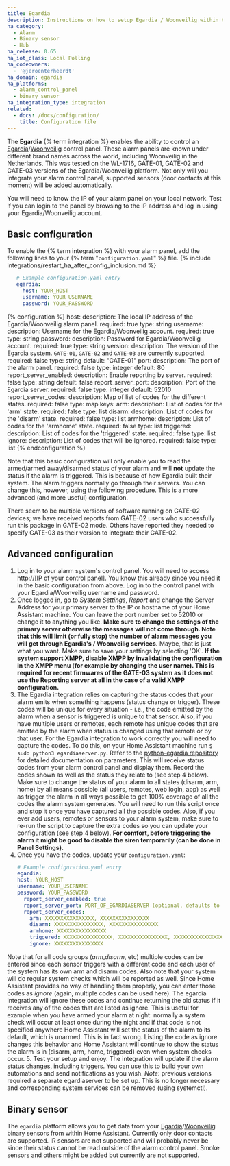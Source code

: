 ```yaml
---
title: Egardia
description: Instructions on how to setup Egardia / Woonveilig within Home Assistant.
ha_category:
  - Alarm
  - Binary sensor
  - Hub
ha_release: 0.65
ha_iot_class: Local Polling
ha_codeowners:
  - '@jeroenterheerdt'
ha_domain: egardia
ha_platforms:
  - alarm_control_panel
  - binary_sensor
ha_integration_type: integration
related:
  - docs: /docs/configuration/
    title: Configuration file
---
```


The **Egardia** {% term integration %} enables the ability to control an [Egardia](https://egardia.com/)/[Woonveilig](https://woonveilig.nl) control panel. These alarm panels are known under different brand names across the world, including Woonveilig in the Netherlands. This was tested on the WL-1716, GATE-01, GATE-02 and GATE-03 versions of the Egardia/Woonveilig platform. Not only will you integrate your alarm control panel, supported sensors (door contacts at this moment) will be added automatically.

You will need to know the IP of your alarm panel on your local network. Test if you can login to the panel by browsing to the IP address and log in using your Egardia/Woonveilig account.

## Basic configuration

To enable the {% term integration %} with your alarm panel, add the following lines to your {% term "`configuration.yaml`" %} file.
{% include integrations/restart_ha_after_config_inclusion.md %}

 ```yaml
    # Example configuration.yaml entry
    egardia:
      host: YOUR_HOST
      username: YOUR_USERNAME
      password: YOUR_PASSWORD
```

{% configuration %}
host:
  description: The local IP address of the Egardia/Woonveilig alarm panel.
  required: true
  type: string
username:
  description: Username for the Egardia/Woonveilig account.
  required: true
  type: string
password:
  description: Password for Egardia/Woonveilig account.
  required: true
  type: string
version:
  description: The version of the Egardia system. `GATE-01`, `GATE-02` and `GATE-03` are currently supported.
  required: false
  type: string
  default: "GATE-01"
port:
  description: The port of the alarm panel.
  required: false
  type: integer
  default: 80
report_server_enabled:
  description: Enable reporting by server.
  required: false
  type: string
  default: false
report_server_port:
  description:  Port of the Egardia server.
  required: false
  type: integer
  default: 52010
report_server_codes:
  description: Map of list of codes for the different states.
  required: false
  type: map
  keys:
    arm:
      description: List of codes for the 'arm' state.
      required: false
      type: list
    disarm:
      description: List of codes for the 'disarm' state.
      required: false
      type: list
    armhome:
      description: List of codes for the 'armhome' state.
      required: false
      type: list
    triggered:
      description: List of codes for the 'triggered' state.
      required: false
      type: list
    ignore:
      description: List of codes that will be ignored.
      required: false
      type: list
{% endconfiguration %}

Note that this basic configuration will only enable you to read the armed/armed away/disarmed status of your alarm and will **not** update the status if the alarm is triggered. This is because of how Egardia built their system. The alarm triggers normally go through their servers.
You can change this, however, using the following procedure. This is a more advanced (and more useful) configuration.

<div class='note'>
There seem to be multiple versions of software running on GATE-02 devices; we have received reports from GATE-02 users who successfully run this package in GATE-02 mode. Others have reported they needed to specify GATE-03 as their version to integrate their GATE-02.
</div>

## Advanced configuration

1. Log in to your alarm system's control panel. You will need to access http://[IP of your control panel]. You know this already since you need it in the basic configuration from above. Log in to the control panel with your Egardia/Woonveilig username and password.
2. Once logged in, go to *System Settings*, *Report* and change the Server Address for your primary server to the IP or hostname of your Home Assistant machine. You can leave the port number set to 52010 or change it to anything you like. **Make sure to change the settings of the primary server otherwise the messages will not come through. Note that this will limit (or fully stop) the number of alarm messages you will get through Egardia's / Woonveilig services.** Maybe, that is just what you want. Make sure to save your settings by selecting 'OK'. **If the system support XMPP, disable XMPP by invalidating the configuration in the XMPP menu (for example by changing the user name). This is required for recent firmwares of the GATE-03 system as it does not use the Reporting server at all in the case of a valid XMPP configuration.**
3. The Egardia integration relies on capturing the status codes that your alarm emits when something happens (status change or trigger). These codes will be unique for every situation - i.e., the code emitted by the alarm when a sensor is triggered is unique to that sensor. Also, if you have multiple users or remotes, each remote has unique codes that are emitted by the alarm when status is changed using that remote or by that user. For the Egardia integration to work correctly you will need to capture the codes. To do this, on your Home Assistant machine run `$ sudo python3 egardiaserver.py`. Refer to the [python-egardia repository](https://github.com/jeroenterheerdt/python-egardia) for detailed documentation on parameters. This will receive status codes from your alarm control panel and display them. Record the codes shown as well as the status they relate to (see step 4 below). Make sure to change the status of your alarm to all states (disarm, arm, home) by all means possible (all users, remotes, web login, app) as well as trigger the alarm in all ways possible to get 100% coverage of all the codes the alarm system generates. You will need to run this script once and stop it once you have captured all the possible codes. Also, if you ever add users, remotes or sensors to your alarm system, make sure to re-run the script to capture the extra codes so you can update your configuration (see step 4 below). **For comfort, before triggering the alarm it might be good to disable the siren temporarily (can be done in Panel Settings).**
4. Once you have the codes, update your `configuration.yaml`:
   ```yaml
   # Example configuration.yaml entry
   egardia:
   host: YOUR_HOST
   username: YOUR_USERNAME
   password: YOUR_PASSWORD
     report_server_enabled: true
     report_server_port: PORT_OF_EGARDIASERVER (optional, defaults to 52010)
     report_server_codes:
       arm: XXXXXXXXXXXXXXXX, XXXXXXXXXXXXXXXX
       disarm: XXXXXXXXXXXXXXXX, XXXXXXXXXXXXXXXX
       armhome: XXXXXXXXXXXXXXXX
       triggered: XXXXXXXXXXXXXXXX, XXXXXXXXXXXXXXXX, XXXXXXXXXXXXXXXX
       ignore: XXXXXXXXXXXXXXXX
   ```
Note that for all code groups (*arm*,*disarm*, etc) multiple codes can be entered since each sensor triggers with a different code and each user of the system has its own arm and disarm codes. Also note that your system will do regular system checks which will be reported as well. Since Home Assistant provides no way of handling them properly, you can enter those codes as *ignore* (again, multiple codes can be used here). The egardia integration will ignore these codes and continue returning the old status if it receives any of the codes that are listed as ignore. This is useful for example when you have armed your alarm at night: normally a system check will occur at least once during the night and if that code is not specified anywhere Home Assistant will set the status of the alarm to its default, which is unarmed. This is in fact wrong. Listing the code as ignore changes this behavior and Home Assistant will continue to show the status the alarm is in (disarm, arm, home, triggered) even when system checks occur.
5. Test your setup and enjoy. The integration will update if the alarm status changes, including triggers. You can use this to build your own automations and send notifications as you wish. *Note*: previous versions required a separate egardiaserver to be set up. This is no longer necessary and corresponding system services can be removed (using systemctl).

## Binary sensor

The `egardia` platform allows you to get data from your [Egardia](https://www.egardia.com)/[Woonveilig](https://www.woonveilig.nl) binary sensors from within Home Assistant.
Currently only door contacts are supported. IR sensors are not supported and will probably never be since their status cannot be read outside of the alarm control panel. Smoke sensors and others might be added but currently are not supported.
